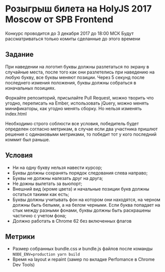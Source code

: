 # Розыгрыш билета на HolyJS 2017 Moscow от SPB Frontend

Конкурс проводится до 3 декабря 2017 до 18:00 МСК
Будут рассматриваться только комиты сделанные до этого времени

## Задание
При наведении на логотип буквы должны разлетаться по экрану в случайные места, после того как они разлетелись при наведению на любую букву, все буквы меняют позиции.
Через 5 секунд после последнего измения положения, буквы должны собраться в изначальных позициях.

Форкайте репозиторий, присылайте Pull Request, можно творить что угодно, переписать на Ember, использовать jQuery, можно менять минификаторы, как угодно менять сборку. Но нельзя изменять index.html

Необходимо строго соблюсти все условия, победитель будет определен согласно метрикам, в случае если два участника пришлют решения с одинаковыми метриками, то победит тот у кого последний коммит был раньше.

## Условия

- Ни на одну букву нельзя навести курсор;
- Буквы должны сохранять порядок следования слева направо;
- Буквы не должны налезать друг на друга;
- Не дожны вылетать за вьюпорт;
- Внешний вид (кроме цвета) и начальные позиции букв должны остаться такими как есть;
- Буквы должны учитывать фон на котором они находятся, на черном должны быть белыми, а на белом черными. Если буква попадает на стык между разными фонами, буквы должны быть раскрашены частично с учетом фона;
- Должно работать в Chrome 62 без включенных флагов

## Метрики

- Размер собранных bundle.css и bundle.js файлов после команды `NODE_ENV=production yarn build`
- Время на layout и repaint (замер по вкладке Perfomance в Chrome Dev Tools)
